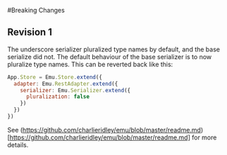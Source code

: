 #Breaking Changes

Revision 1
----------
The underscore serializer pluralized type names by default, and the base serialize did not. The default behaviour of the base serializer is to now pluralize type names. This can be reverted back like this:

```javascript
App.Store = Emu.Store.extend({
  adapter: Emu.RestAdapter.extend({
    serializer: Emu.Serializer.extend({
      pluralization: false
    })
  })
})
```

See (https://github.com/charlieridley/emu/blob/master/readme.md)[https://github.com/charlieridley/emu/blob/master/readme.md] for more details.
